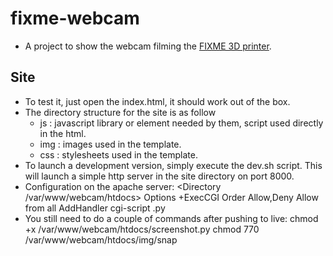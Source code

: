 fixme-webcam
============
- A project to show the webcam filming the [FIXME 3D printer](https://fixme.ch/wiki/Ultimaker).

Site
----
- To test it, just open the index.html, it should work out of the box.
- The directory structure for the site is as follow
    - js : javascript library or element needed by them, script used directly in the html.
    - img : images used in the template.
    - css : stylesheets used in the template.
- To launch a development version, simply execute the dev.sh script. This will launch a simple http server in the site directory on port 8000.
- Configuration on the apache server:
    <Directory /var/www/webcam/htdocs>
        Options +ExecCGI
        Order Allow,Deny
        Allow from all
        AddHandler cgi-script .py
    </Directory>
- You still need to do a couple of commands after pushing to live:
  chmod +x /var/www/webcam/htdocs/screenshot.py
  chmod 770 /var/www/webcam/htdocs/img/snap
